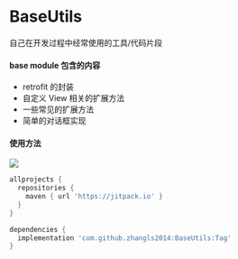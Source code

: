 # BaseUtils
自己在开发过程中经常使用的工具/代码片段

#### base module 包含的内容

- retrofit 的封装
- 自定义 View 相关的扩展方法
- 一些常见的扩展方法
- 简单的对话框实现

#### 使用方法

[![](https://jitpack.io/v/zhangls2014/BaseUtils.svg)](https://jitpack.io/#zhangls2014/BaseUtils)

```groovy
allprojects {
  repositories {
    maven { url 'https://jitpack.io' }
  }
}

dependencies {
  implementation 'com.github.zhangls2014:BaseUtils:Tag'
}
```
